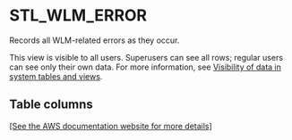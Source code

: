 # STL\_WLM\_ERROR<a name="r_STL_WLM_ERROR"></a>

Records all WLM\-related errors as they occur\.

This view is visible to all users\. Superusers can see all rows; regular users can see only their own data\. For more information, see [Visibility of data in system tables and views](c_visibility-of-data.md)\.

## Table columns<a name="r_STL_WLM_ERROR-table-columns"></a>

[\[See the AWS documentation website for more details\]](http://docs.aws.amazon.com/redshift/latest/dg/r_STL_WLM_ERROR.html)